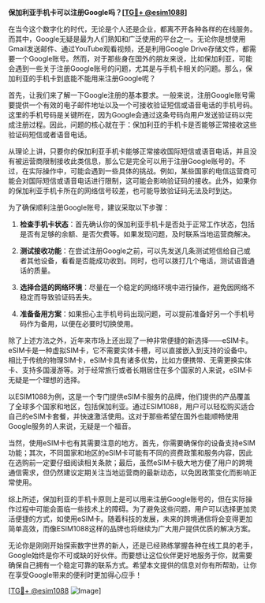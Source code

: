 **保加利亚手机卡可以注册Google吗？[[TG💪+ @esim1088](https://t.me/s/esim1088)]**

在当今这个数字化的时代，无论是个人还是企业，都离不开各种各样的在线服务。而其中，Google无疑是最为人们熟知和广泛使用的平台之一。无论你是想使用Gmail发送邮件、通过YouTube观看视频，还是利用Google Drive存储文件，都需要一个Google账号。然而，对于那些身在国外的朋友来说，比如保加利亚，可能会遇到一些关于注册Google账号的问题，尤其是与手机卡相关的问题。那么，保加利亚的手机卡到底能不能用来注册Google呢？

首先，让我们来了解一下Google注册的基本要求。一般来说，注册Google账号需要提供一个有效的电子邮件地址以及一个可接收验证短信或语音电话的手机号码。这里的手机号码是关键所在，因为Google会通过这条号码向用户发送验证码以完成注册过程。因此，问题的核心就在于：保加利亚的手机卡是否能够正常接收这些验证码短信或者语音电话。

从理论上讲，只要你的保加利亚手机卡能够正常接收国际短信或语音电话，并且没有被运营商限制接收此类信息，那么它是完全可以用于注册Google账号的。不过，在实际操作中，可能会遇到一些具体的挑战。例如，某些国家的电信运营商可能会对国际短信或语音电话进行限制，这可能会影响验证码的接收。此外，如果你的保加利亚手机卡所在的网络信号较差，也可能导致验证码无法及时到达。

为了确保顺利注册Google账号，建议采取以下步骤：

1. **检查手机卡状态**：首先确认你的保加利亚手机卡是否处于正常工作状态，包括是否有足够的余额、是否欠费等。如果发现问题，及时联系当地运营商解决。

2. **测试接收功能**：在尝试注册Google之前，可以先发送几条测试短信给自己或者其他设备，看看是否能成功收到。同时，也可以拨打几个电话，测试语音通话的质量。

3. **选择合适的网络环境**：尽量在一个稳定的网络环境中进行操作，避免因网络不稳定而导致验证码丢失。

4. **准备备用方案**：如果担心主手机号码出现问题，可以提前准备好另一个手机号码作为备用，以便在必要时切换使用。

除了上述方法之外，近年来市场上还出现了一种非常便捷的新选择——eSIM卡。eSIM卡是一种虚拟SIM卡，它不需要实体卡槽，可以直接嵌入到支持的设备中。相比于传统的物理SIM卡，eSIM卡具有诸多优势，比如方便携带、无需更换实体卡、支持多国漫游等。对于经常旅行或者长期居住在多个国家的人来说，eSIM卡无疑是一个理想的选择。

以ESIM1088为例，这是一个专门提供eSIM卡服务的品牌，他们提供的产品覆盖了全球多个国家和地区，包括保加利亚。通过ESIM1088，用户可以轻松购买适合自己的eSIM卡套餐，并快速激活使用。这对于那些希望在国外也能顺畅使用Google服务的人来说，无疑是一个福音。

当然，使用eSIM卡也有其需要注意的地方。首先，你需要确保你的设备支持eSIM功能；其次，不同国家和地区的eSIM卡可能有不同的资费政策和服务内容，因此在选购前一定要仔细阅读相关条款；最后，虽然eSIM卡极大地方便了用户的跨境通信需求，但仍然建议定期关注当地运营商的最新动态，以免因政策变化而影响正常使用。

综上所述，保加利亚的手机卡原则上是可以用来注册Google账号的，但在实际操作过程中可能会面临一些技术上的障碍。为了避免这些问题，用户可以选择更加灵活便捷的方式，如使用eSIM卡。随着科技的发展，未来的跨境通信将会变得更加简单高效，而像ESIM1088这样的品牌也将继续为广大用户提供优质的解决方案。

无论你是刚刚开始探索数字世界的新人，还是已经熟练掌握各种在线工具的老手，Google始终是你不可或缺的好伙伴。而要想让这位伙伴更好地服务于你，就需要确保自己拥有一个稳定可靠的联系方式。希望本文提供的信息对你有所帮助，让你在享受Google带来的便利时更加得心应手！

[[TG💪+ @esim1088](https://t.me/s/esim1088) ![Image](https://i.postimg.cc/4NQfJmqS/Snipaste-2025-05-13-00-14-12.png)]